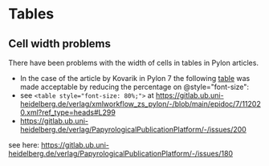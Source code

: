 # Tables

## Cell width problems

There have been problems with the width of cells in tables in Pylon articles. 

- In the case of the article by Kovarik in Pylon 7 the following [table](https://journals.ub.uni-heidelberg.de/index.php/pylon/article/view/112020/107699#tab2) was made acceptable by reducing the percentage on @style="font-size":
- see `<table style="font-size: 80%;">` at https://gitlab.ub.uni-heidelberg.de/verlag/xmlworkflow_zs_pylon/-/blob/main/epidoc/7/112020.xml?ref_type=heads#L299
- https://gitlab.ub.uni-heidelberg.de/verlag/PapyrologicalPublicationPlatform/-/issues/200

see here: 
https://gitlab.ub.uni-heidelberg.de/verlag/PapyrologicalPublicationPlatform/-/issues/180
